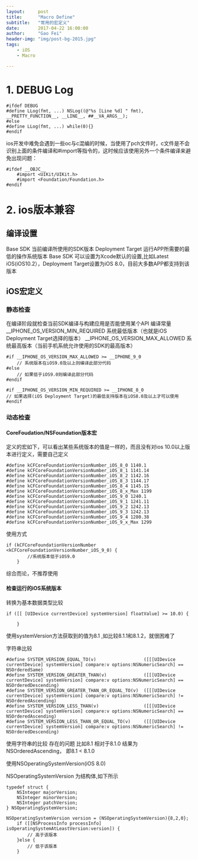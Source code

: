 ```yaml
---
layout:     post
title:      "Macro Define"
subtitle:   "常用的宏定义"
date:       2017-04-22 16:00:00
author:     "Gao Fei"
header-img: "img/post-bg-2015.jpg"
tags:
    - iOS
    - Macro

---
```


# 1. DEBUG Log


```
#ifdef DEBUG
#define LLog(fmt, ...) NSLog((@"%s [Line %d] " fmt), __PRETTY_FUNCTION__, __LINE__, ##__VA_ARGS__);
#else
#define LLog(fmt, ...) while(0){}
#endif
```

ios开发中难免会遇到一些oc与c混编的时候，当使用了pch文件时，c文件是不会识别上面的条件编译和#import等指令的，这时候应该使用另外一个条件编译来避免出现问题：

```
#ifdef __OBJC__
    #import <UIKit/UIKit.h>
    #import <Foundation/Foundation.h>
#endif
```

# 2. ios版本兼容
## 编译设置

 Base SDK 当前编译所使用的SDK版本
 Deployment Target 运行APP所需要的最低的操作系统版本
 Base SDK 可以设置为Xcode默认的设置,比如Latest iOS(iOS10.2），Deployment Target设置为iOS 8.0，目前大多数APP都支持到该版本
## iOS宏定义
### 静态检查

在编译阶段就检查当前SDK编译与构建应用是否能使用某个API
编译常量
__IPHONE_OS_VERSION_MIN_REQUIRED 系统最低版本（也就是iOS Deployment Target选择的版本）
__IPHONE_OS_VERSION_MAX_ALLOWED 系统最高版本（当前手机系统允许使用的SDK的最高版本）


```
#if __IPHONE_OS_VERSION_MAX_ALLOWED >= __IPHONE_9_0
    // 系统版本在iOS9.0及以上则编译此部分代码
#else
    // 如果低于iOS9.0则编译此部分代码
#endif
```

```
#if __IPHONE_OS_VERSION_MIN_REQUIRED >= __IPHONE_8_0
// 如果选择(iOS Deployment Target)的最低支持版本在iOS8.0及以上才可以使用
#endif
```
### 动态检查

#### CoreFoudation/NSFoundation版本宏

定义的宏如下，可以看出某些系统版本的值是一样的，而且没有对ios 10.0以上版本进行定义，需要自己定义

```
#define kCFCoreFoundationVersionNumber_iOS_8_0 1140.1
#define kCFCoreFoundationVersionNumber_iOS_8_1 1141.14
#define kCFCoreFoundationVersionNumber_iOS_8_2 1142.16
#define kCFCoreFoundationVersionNumber_iOS_8_3 1144.17
#define kCFCoreFoundationVersionNumber_iOS_8_4 1145.15
#define kCFCoreFoundationVersionNumber_iOS_8_x_Max 1199
#define kCFCoreFoundationVersionNumber_iOS_9_0 1240.1
#define kCFCoreFoundationVersionNumber_iOS_9_1 1241.11
#define kCFCoreFoundationVersionNumber_iOS_9_2 1242.13
#define kCFCoreFoundationVersionNumber_iOS_9_3 1242.13
#define kCFCoreFoundationVersionNumber_iOS_9_4 1280.38
#define kCFCoreFoundationVersionNumber_iOS_9_x_Max 1299
```
使用方式
```
if (kCFCoreFoundationVersionNumber <kCFCoreFoundationVersionNumber_iOS_9_0) {
        //系统版本低于iOS9.0
    }
```
综合而论，不推荐使用

#### 检查运行的iOS系统版本

转换为基本数据类型比较

```
if ([[ [UIDevice currentDevice] systemVersion] floatValue] >= 10.0) {
        
    }
```
使用systemVersion方法获取到的值为8.1 ,如比较8.1.1和8.1.2，就很困难了

字符串比较

```
#define SYSTEM_VERSION_EQUAL_TO(v)                  ([[[UIDevice currentDevice] systemVersion] compare:v options:NSNumericSearch] == NSOrderedSame)
#define SYSTEM_VERSION_GREATER_THAN(v)              ([[[UIDevice currentDevice] systemVersion] compare:v options:NSNumericSearch] == NSOrderedDescending)
#define SYSTEM_VERSION_GREATER_THAN_OR_EQUAL_TO(v)  ([[[UIDevice currentDevice] systemVersion] compare:v options:NSNumericSearch] != NSOrderedAscending)
#define SYSTEM_VERSION_LESS_THAN(v)                 ([[[UIDevice currentDevice] systemVersion] compare:v options:NSNumericSearch] == NSOrderedAscending)
#define SYSTEM_VERSION_LESS_THAN_OR_EQUAL_TO(v)     ([[[UIDevice currentDevice] systemVersion] compare:v options:NSNumericSearch] != NSOrderedDescending)
```
使用字符串的比较
存在的问题 比如8.1 相对于8.1.0 结果为NSOrderedAscending， 即8.1 < 8.1.0

使用NSOperatingSystemVersion(iOS 8.0)

NSOperatingSystemVersion 为结构体,如下所示
```
typedef struct {
    NSInteger majorVersion;
    NSInteger minorVersion;
    NSInteger patchVersion;
} NSOperatingSystemVersion;
```

```
NSOperatingSystemVersion version = (NSOperatingSystemVersion){8,2,0};
    if ([[NSProcessInfo processInfo] isOperatingSystemAtLeastVersion:version]) {
        // 高于该版本
    }else {
        // 低于该版本
    }
```






